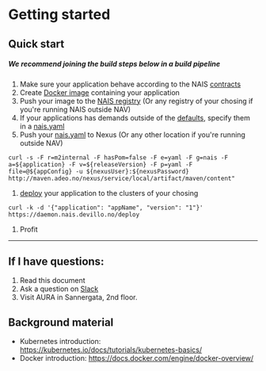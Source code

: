 # Getting started

## Quick start

##### We recommend joining the build steps below in a build pipeline
1. Make sure your application behave according to the NAIS [contracts](/contracts)
1. Create [Docker image](https://docs.docker.com/engine/reference/builder/) containing your application
1. Push your image to the [NAIS registry](/registry) (Or any registry of your chosing if you're running NAIS outside NAV)
1. If your applications has demands outside of the [defaults](/naisd#defaults), specify them in a [nais.yaml](/naisd) 
1. Push your [nais.yaml](/naisd) to Nexus (Or any other location if you're running outside NAV)
```
curl -s -F r=m2internal -F hasPom=false -F e=yaml -F g=nais -F a=${application} -F v=${releaseVersion} -F p=yaml -F file=@${appConfig} -u ${nexusUser}:${nexusPassword} http://maven.adeo.no/nexus/service/local/artifact/maven/content"
```
1. [deploy](/naisd#deploy) your application to the clusters of your chosing
```
curl -k -d '{"application": "appName", "version": "1"}' https://daemon.nais.devillo.no/deploy
```

1. Profit
---
## If I have questions:
1. Read this document
1. Ask a question on [Slack](https://nav-it.slack.com/messages/C5KUST8N6/)
1. Visit AURA in Sannergata, 2nd floor.

## Background material
* Kubernetes introduction: https://kubernetes.io/docs/tutorials/kubernetes-basics/
* Docker introduction:  https://docs.docker.com/engine/docker-overview/
